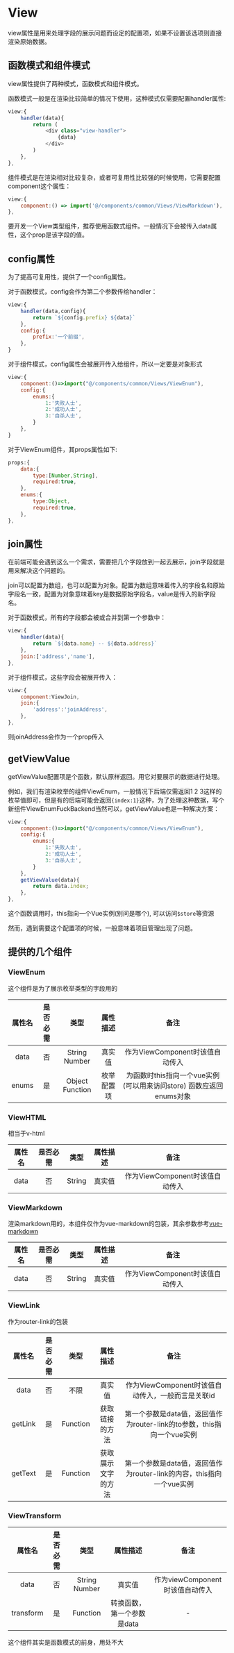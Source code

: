 # View

view属性是用来处理字段的展示问题而设定的配置项，如果不设置该选项则直接渲染原始数据。

## 函数模式和组件模式

view属性提供了两种模式，函数模式和组件模式。

函数模式一般是在渲染比较简单的情况下使用，这种模式仅需要配置handler属性:

```javascript
view:{
    handler(data){
        return (
            <div class="view-handler">
                {data}
            </div>
        )
    },
},
```

组件模式是在渲染相对比较复杂，或者可复用性比较强的时候使用，它需要配置component这个属性：

```javascript
view:{
    component:() => import('@/components/common/Views/ViewMarkdown'),
},
```

要开发一个View类型组件，推荐使用函数式组件。一般情况下会被传入data属性，这个prop是该字段的值。

## config属性

为了提高可复用性，提供了一个config属性。

对于函数模式，config会作为第二个参数传给handler：

```javascript
view:{
    handler(data,config){
        return `${config.prefix} ${data}`
    },
    config:{
        prefix:'一个前缀',
    },
}
```

对于组件模式，config属性会被展开传入给组件，所以一定要是对象形式

```javascript
view:{
    component:()=>import("@/components/common/Views/ViewEnum"),
    config:{
        enums:{
            1:'失败人士',
            2:'成功人士',
            3:'自杀人士',
        }
    },
}
```

对于ViewEnum组件，其props属性如下:

```javascript
props:{
    data:{
        type:[Number,String],
        required:true,
    },
    enums:{
        type:Object,
        required:true,
    },
},
```

## join属性

在前端可能会遇到这么一个需求，需要把几个字段放到一起去展示，join字段就是用来解决这个问题的。

join可以配置为数组，也可以配置为对象。配置为数组意味着传入的字段名和原始字段名一致，配置为对象意味着key是数据原始字段名，value是传入的新字段名。

对于函数模式，所有的字段都会被或合并到第一个参数中：

```javascript
view:{
    handler(data){
        return `${data.name} -- ${data.address}`
    },
    join:['address','name'],
},
```

对于组件模式，这些字段会被展开传入：

```javascript
view:{
    component:ViewJoin,
    join:{
        'address':'joinAddress',
    },
},
```

则joinAddress会作为一个prop传入

## getViewValue

getViewValue配置项是个函数，默认原样返回。用它对要展示的数据进行处理。

例如，我们有渲染枚举的组件ViewEnum，一般情况下后端仅需返回1 2 3这样的枚举值即可，但是有的后端可能会返回```{index:1}```这种，为了处理这种数据，写个新组件ViewEnumFuckBackend当然可以，getViewValue也是一种解决方案：

```javascript
view:{
    component:()=>import("@/components/common/Views/ViewEnum"),
    config:{
        enums:{
            1:'失败人士',
            2:'成功人士',
            3:'自杀人士',
        }
    },
    getViewValue(data){
        return data.index;
    },
},
```

这个函数调用时，this指向一个Vue实例(别问是哪个), 可以访问```$store```等资源

然而，遇到需要这个配置项的时候，一般意味着项目管理出现了问题。

## 提供的几个组件

### ViewEnum

这个组件是为了展示枚举类型的字段用的

| 属性名 | 是否必需  | 类型      | 属性描述 |  备注 |
| :---:  | :--:  | :--: | :-----:  | :--: |
| data   | 否 | String Number | 真实值 | 作为ViewComponent时该值自动传入   |
| enums  |  是  | Object Function   | 枚举配置项 | 为函数时this指向一个vue实例(可以用来访问store) 函数应返回enums对象  |

### ViewHTML

相当于v-html

| 属性名 | 是否必需  | 类型      | 属性描述 |  备注 |
| :---:  | :--:  | :--: | :-----:  | :--: |
| data   | 否 | String | 真实值 | 作为ViewComponent时该值自动传入   |

### ViewMarkdown

渲染markdown用的，本组件仅作为vue-markdown的包装，其余参数参考[vue-markdown](https://github.com/miaolz123/vue-markdown)

| 属性名 | 是否必需  | 类型      | 属性描述 |  备注 |
| :---:  | :--:  | :--: | :-----:  | :--: |
| data   | 否 | String | 真实值 | 作为ViewComponent时该值自动传入   |

### ViewLink

作为router-link的包装

| 属性名 | 是否必需  | 类型      | 属性描述 |  备注 |
| :---:  | :--:  | :--: | :-----:  | :--: |
| data   | 否 | 不限 | 真实值 | 作为ViewComponent时该值自动传入，一般而言是关联id   |
| getLink | 是 | Function | 获取链接的方法 | 第一个参数是data值，返回值作为router-link的to参数，this指向一个vue实例 |
| getText | 是 | Function | 获取展示文字的方法 | 第一个参数是data值，返回值作为router-link的内容，this指向一个vue实例 |

### ViewTransform

| 属性名 | 是否必需  | 类型      | 属性描述 |  备注 |
| :---:  | :--:  | :--: | :-----:  | :--: |
| data   | 否 | String Number | 真实值 | 作为viewComponent时该值自动传入   |
| transform  |  是  | Function    | 转换函数，第一个参数是data | - |

这个组件其实是函数模式的前身，用处不大
